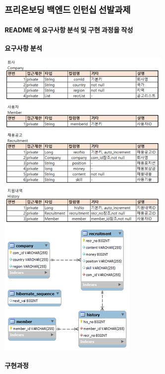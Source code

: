 # 프리온보딩 백엔드 인턴십 선발과제
## README 에 요구사항 분석 및 구현 과정을 작성
## 요구사항 분석

<img src="./readme_img/1/Object_modeling.PNG">

<img src="./readme_img/1/ERD_modeling.png">

## 구현과정
